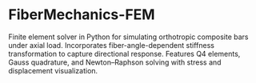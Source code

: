 # FiberMechanics-FEM
Finite element solver in Python for simulating orthotropic composite bars under axial load. Incorporates fiber-angle-dependent stiffness transformation to capture directional response. Features Q4 elements, Gauss quadrature, and Newton–Raphson solving with stress and displacement visualization.
